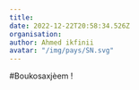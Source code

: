 ```yaml
---
title: 
date: 2022-12-22T20:58:34.526Z
organisation: 
author: Ahmed ikfinii 
avatar: "/img/pays/SN.svg"
---
```


#Boukosaxjèem !